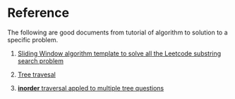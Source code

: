 # Reference

The following are good documents from tutorial of algorithm to solution to a specific problem.

1. [Sliding Window algorithm template to solve all the Leetcode substring search problem](https://leetcode.com/problems/find-all-anagrams-in-a-string/discuss/92007/Sliding-Window-algorithm-template-to-solve-all-the-Leetcode-substring-search-problem)

2. [Tree travesal](https://en.wikipedia.org/wiki/Tree_traversalhttps://zh.wikipedia.org/wiki/%E6%A0%91%E7%9A%84%E9%81%8D%E5%8E%86)

3. [**inorder** traversal appled to multiple tree questions]( https://leetcode.com/problems/validate-binary-search-tree/discuss/32112/Learn-one-iterative-inorder-traversal-apply-it-to-multiple-tree-questions-(Java-Solution))